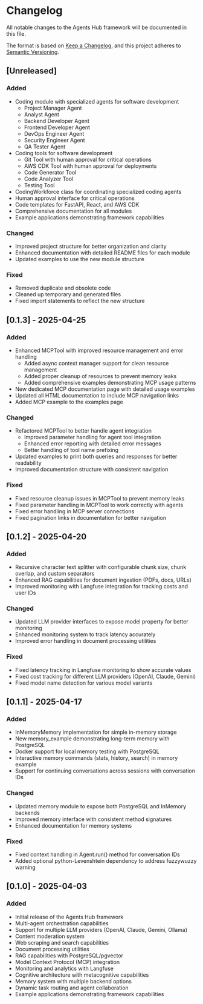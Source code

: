 # Changelog

All notable changes to the Agents Hub framework will be documented in this file.

The format is based on [Keep a Changelog](https://keepachangelog.com/en/1.0.0/),
and this project adheres to [Semantic Versioning](https://semver.org/spec/v2.0.0.html).

## [Unreleased]

### Added
- Coding module with specialized agents for software development
  - Project Manager Agent
  - Analyst Agent
  - Backend Developer Agent
  - Frontend Developer Agent
  - DevOps Engineer Agent
  - Security Engineer Agent
  - QA Tester Agent
- Coding tools for software development
  - Git Tool with human approval for critical operations
  - AWS CDK Tool with human approval for deployments
  - Code Generator Tool
  - Code Analyzer Tool
  - Testing Tool
- CodingWorkforce class for coordinating specialized coding agents
- Human approval interface for critical operations
- Code templates for FastAPI, React, and AWS CDK
- Comprehensive documentation for all modules
- Example applications demonstrating framework capabilities

### Changed
- Improved project structure for better organization and clarity
- Enhanced documentation with detailed README files for each module
- Updated examples to use the new module structure

### Fixed
- Removed duplicate and obsolete code
- Cleaned up temporary and generated files
- Fixed import statements to reflect the new structure

## [0.1.3] - 2025-04-25

### Added
- Enhanced MCPTool with improved resource management and error handling
  - Added async context manager support for clean resource management
  - Added proper cleanup of resources to prevent memory leaks
  - Added comprehensive examples demonstrating MCP usage patterns
- New dedicated MCP documentation page with detailed usage examples
- Updated all HTML documentation to include MCP navigation links
- Added MCP example to the examples page

### Changed
- Refactored MCPTool to better handle agent integration
  - Improved parameter handling for agent tool integration
  - Enhanced error reporting with detailed error messages
  - Better handling of tool name prefixing
- Updated examples to print both queries and responses for better readability
- Improved documentation structure with consistent navigation

### Fixed
- Fixed resource cleanup issues in MCPTool to prevent memory leaks
- Fixed parameter handling in MCPTool to work correctly with agents
- Fixed error handling in MCP server connections
- Fixed pagination links in documentation for better navigation

## [0.1.2] - 2025-04-20

### Added
- Recursive character text splitter with configurable chunk size, chunk overlap, and custom separators
- Enhanced RAG capabilities for document ingestion (PDFs, docs, URLs)
- Improved monitoring with Langfuse integration for tracking costs and user IDs

### Changed
- Updated LLM provider interfaces to expose model property for better monitoring
- Enhanced monitoring system to track latency accurately
- Improved error handling in document processing utilities

### Fixed
- Fixed latency tracking in Langfuse monitoring to show accurate values
- Fixed cost tracking for different LLM providers (OpenAI, Claude, Gemini)
- Fixed model name detection for various model variants

## [0.1.1] - 2025-04-17

### Added
- InMemoryMemory implementation for simple in-memory storage
- New memory_example demonstrating long-term memory with PostgreSQL
- Docker support for local memory testing with PostgreSQL
- Interactive memory commands (stats, history, search) in memory example
- Support for continuing conversations across sessions with conversation IDs

### Changed
- Updated memory module to expose both PostgreSQL and InMemory backends
- Improved memory interface with consistent method signatures
- Enhanced documentation for memory systems

### Fixed
- Fixed context handling in Agent.run() method for conversation IDs
- Added optional python-Levenshtein dependency to address fuzzywuzzy warning

## [0.1.0] - 2025-04-03

### Added
- Initial release of the Agents Hub framework
- Multi-agent orchestration capabilities
- Support for multiple LLM providers (OpenAI, Claude, Gemini, Ollama)
- Content moderation system
- Web scraping and search capabilities
- Document processing utilities
- RAG capabilities with PostgreSQL/pgvector
- Model Context Protocol (MCP) integration
- Monitoring and analytics with Langfuse
- Cognitive architecture with metacognitive capabilities
- Memory system with multiple backend options
- Dynamic task routing and agent collaboration
- Example applications demonstrating framework capabilities
